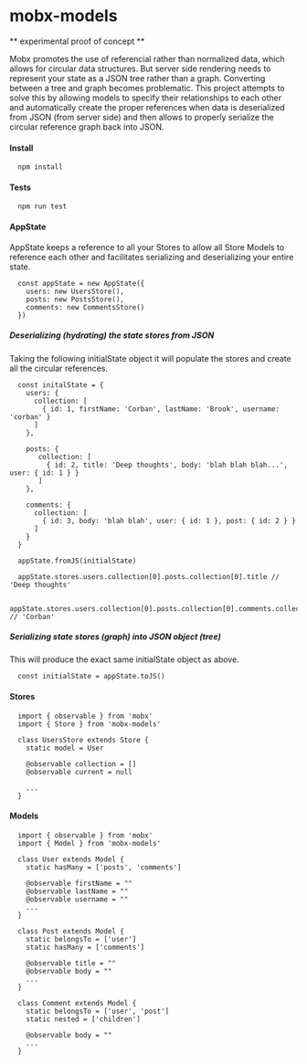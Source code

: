# mobx-models

** experimental proof of concept **

Mobx promotes the use of referencial rather than normalized data, which allows for circular data structures. But server side rendering needs to represent your state as a JSON tree rather than a graph. Converting between a tree and graph becomes problematic. This project attempts to solve this by allowing models to specify their relationships to each other and automatically create the proper references when data is deserialized from JSON (from server side) and then allows to properly serialize the circular reference graph back into JSON.

#### Install

```
  npm install
```

#### Tests

```
  npm run test
```

#### AppState

AppState keeps a reference to all your Stores to allow all Store Models to reference each other and facilitates serializing and deserializing your entire state.

```
  const appState = new AppState({
    users: new UsersStore(),
    posts: new PostsStore(),
    comments: new CommentsStore()  
  })
```

##### Deserializing (hydrating) the state stores from JSON

Taking the following initialState object it will populate the stores and create all the circular references.

```
  const initalState = {
    users: {
      collection: [
        { id: 1, firstName: 'Corban', lastName: 'Brook', username: 'corban' }
      ]
    },

    posts: {
       collection: [
         { id: 2, title: 'Deep thoughts', body: 'blah blah blah...', user: { id: 1 } }
       ]
    },

    comments: {
      collection: [
        { id: 3, body: 'blah blah', user: { id: 1 }, post: { id: 2 } }
      ]
    }
  }

  appState.fromJS(initialState)

  appState.stores.users.collection[0].posts.collection[0].title // 'Deep thoughts'

  appState.stores.users.collection[0].posts.collection[0].comments.collection[0].user.firstName // 'Corban'

```

##### Serializing state stores (graph) into JSON object (tree)

This will produce the exact same initialState object as above.

```
  const initialState = appState.toJS()
```

#### Stores

```
  import { observable } from 'mobx'
  import { Store } from 'mobx-models'

  class UsersStore extends Store {
    static model = User

    @observable collection = []
    @observable current = null

    ...   
  }
```

#### Models

```
  import { observable } from 'mobx'
  import { Model } from 'mobx-models'

  class User extends Model {
    static hasMany = ['posts', 'comments']

    @observable firstName = ""
    @observable lastName = ""
    @observable username = ""
    ...
  }

  class Post extends Model {
    static belongsTo = ['user']
    static hasMany = ['comments']

    @observable title = ""
    @observable body = ""
    ...
  }

  class Comment extends Model {
    static belongsTo = ['user', 'post']
    static nested = ['children']

    @observable body = ""
    ...
  }
```
